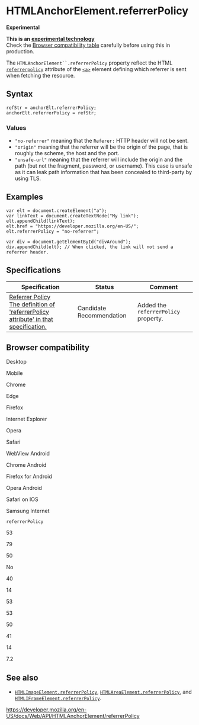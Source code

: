 HTMLAnchorElement.referrerPolicy
================================

**Experimental**

**This is an [experimental technology](https://developer.mozilla.org/en-US/docs/MDN/Guidelines/Conventions_definitions#experimental)**  
Check the [Browser compatibility table](#browser_compatibility) carefully before using this in production.

The `HTMLAnchorElement``.referrerPolicy` property reflect the HTML [`referrerpolicy`](https://developer.mozilla.org/en-US/docs/Web/HTML/Element/a#attr-referrerpolicy) attribute of the [`<a>`](https://developer.mozilla.org/en-US/docs/Web/HTML/Element/a) element defining which referrer is sent when fetching the resource.

Syntax
------

    refStr = anchorElt.referrerPolicy;
    anchorElt.referrerPolicy = refStr;

### Values

-   `"no-referrer"` meaning that the `Referer:` HTTP header will not be sent.
-   `"origin"` meaning that the referrer will be the origin of the page, that is roughly the scheme, the host and the port.
-   `"unsafe-url"` meaning that the referrer will include the origin and the path (but not the fragment, password, or username). This case is unsafe as it can leak path information that has been concealed to third-party by using TLS.

Examples
--------

    var elt = document.createElement("a");
    var linkText = document.createTextNode("My link");
    elt.appendChild(linkText);
    elt.href = "https://developer.mozilla.org/en-US/";
    elt.referrerPolicy = "no-referrer";

    var div = document.getElementById("divAround");
    div.appendChild(elt); // When clicked, the link will not send a referrer header.

Specifications
--------------

<table><thead><tr class="header"><th>Specification</th><th>Status</th><th>Comment</th></tr></thead><tbody><tr class="odd"><td><a href="https://w3c.github.io/webappsec-referrer-policy/#referrer-policy-delivery-referrer-attribute">Referrer Policy<br />
<span class="small">The definition of 'referrerPolicy attribute' in that specification.</span></a></td><td><span class="spec-cr">Candidate Recommendation</span></td><td>Added the <code>referrerPolicy</code> property.</td></tr></tbody></table>

Browser compatibility
---------------------

Desktop

Mobile

Chrome

Edge

Firefox

Internet Explorer

Opera

Safari

WebView Android

Chrome Android

Firefox for Android

Opera Android

Safari on IOS

Samsung Internet

`referrerPolicy`

53

79

50

No

40

14

53

53

50

41

14

7.2

See also
--------

-   [`HTMLImageElement.referrerPolicy`](../htmlimageelement/referrerpolicy), [`HTMLAreaElement.referrerPolicy`](../htmlareaelement/referrerpolicy), and [`HTMLIFrameElement.referrerPolicy`](../htmliframeelement/referrerpolicy).

<a href="https://developer.mozilla.org/en-US/docs/Web/API/HTMLAnchorElement/referrerPolicy" class="_attribution-link">https://developer.mozilla.org/en-US/docs/Web/API/HTMLAnchorElement/referrerPolicy</a>
